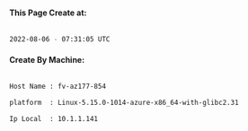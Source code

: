 
   
#### This Page Create at:

```bash

2022-08-06 - 07:31:05 UTC

```

#### Create By Machine:

```bash

Host Name : fv-az177-854

platform  : Linux-5.15.0-1014-azure-x86_64-with-glibc2.31

Ip Local  : 10.1.1.141

```

